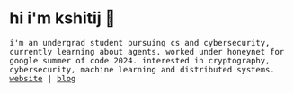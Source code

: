 
# hi i'm kshitij 👋
<samp>
i'm an undergrad student pursuing cs and cybersecurity, currently learning about agents. worked under honeynet for google summer of code 2024. interested in cryptography, cybersecurity, machine learning and distributed systems.

<br>
<a href="https://kshitijk.com">website</a>  |  <a href="https://kshitijk.com/blog">blog</a>
</samp>
